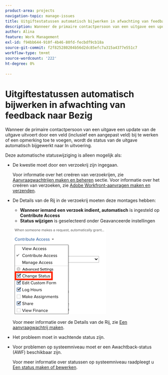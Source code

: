 ```yaml
---
product-area: projects
navigation-topic: manage-issues
title: Uitgiftestatussen automatisch bijwerken in afwachting van feedback naar Bezig
description: Wanneer de primaire contactpersoon van een uitgave een update van de uitgave uitvoert door een veld (inclusief een aangepast veld) bij te werken of een opmerking toe te voegen, wordt de status van de uitgave automatisch bijgewerkt naar In uitvoering.
author: Alina
feature: Work Management
exl-id: f94bb644-910f-4b46-80fd-fecbdf9cb18a
source-git-commit: f2f825280204b56d2dc85efc7a315a4377e551c7
workflow-type: tm+mt
source-wordcount: '222'
ht-degree: 0%

---
```


# Uitgiftestatussen automatisch bijwerken in afwachting van feedback naar Bezig

Wanneer de primaire contactpersoon van een uitgave een update van de uitgave uitvoert door een veld (inclusief een aangepast veld) bij te werken of een opmerking toe te voegen, wordt de status van de uitgave automatisch bijgewerkt naar In uitvoering.

Deze automatische statuswijziging is alleen mogelijk als:

* De kwestie moet door een verzoekrij zijn ingegaan.

   Voor informatie over het creëren van verzoekrijen, zie [Aanvraagwachtrijen maken en beheren](../../../manage-work/requests/create-and-manage-request-queues/create-manage-request-queues.md) sectie. Voor informatie over het creëren van verzoeken, zie [Adobe Workfront-aanvragen maken en verzenden](../../../manage-work/requests/create-requests/create-submit-requests.md).

* De Details van de Rij in de verzoekrij moeten deze montages hebben:
   * **Wanneer iemand een verzoek indient, automatisch** is ingesteld op **Contribute Access**
   * **Status wijzigen** is geselecteerd onder Geavanceerde instellingen

   ![Wachtrijdetails geven Contribute toegang en Wijzigingsstatus is geselecteerd.](assets/queuedetails-contributeaccess-changestatus.png)

   Voor meer informatie over de Details van de Rij, zie [Een aanvraagwachtrij maken](../../../manage-work/requests/create-and-manage-request-queues/create-request-queue.md).

* Het probleem moet in wachtende status zijn.
* Voor problemen op systeemniveau moet er een Awachtback-status (AWF) beschikbaar zijn.

   Voor meer informatie over statussen op systeemniveau raadpleegt u [Een status maken of bewerken](../../../administration-and-setup/customize-workfront/creating-custom-status-and-priority-labels/create-or-edit-a-status.md).
